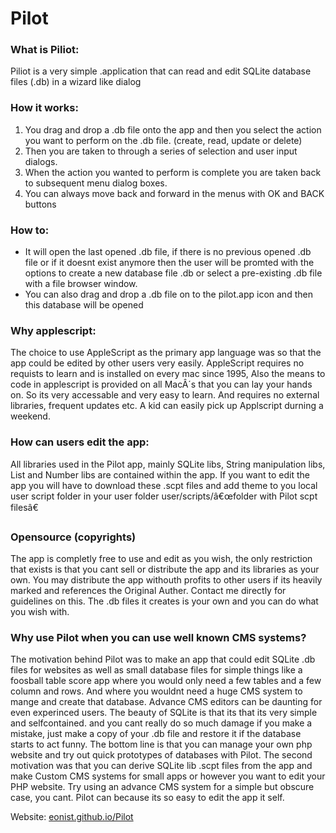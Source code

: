 # Pilot

### What is Piliot:
Piliot is a very simple .application that can read and edit SQLite database files (.db) in a wizard like dialog

### How it works:
1. You drag and drop a .db file onto the app and then you select the action you want to perform on the .db file. (create, read, update or delete)
2. Then you are taken to through a series of selection and user input dialogs.
3. When the action you wanted to perform is complete you are taken back to subsequent menu dialog boxes.
4. You can always move back and forward in the menus with OK and BACK buttons

### How to:
- It will open the last opened .db file, if there is no previous opened .db file or if it doesnt exist anymore then the user will be promted with the options to create a new database file .db or select a pre-existing .db file with a file browser window.
- You can also drag and drop a .db file on to the pilot.app icon and then this database will be opened

### Why applescript:
The choice to use AppleScript as the primary app language was so that the app could be edited by other users very easily. AppleScript requires no requists to learn and is installed on every mac since 1995, Also the means to code in applescript is provided on all MacÂ´s that you can lay your hands on. So its very accessable and very easy to learn. And requires no external libraries, frequent updates etc. A kid can easily pick up Applscript durning a weekend.

### How can users edit the app:
All libraries used in the Pilot app, mainly SQLite libs, String manipulation libs, List and Number libs are contained within the app. If you want to edit the app you will have to download these .scpt files and add theme to you local user script folder in your user folder user/scripts/â€œfolder with Pilot scpt filesâ€

### Opensource (copyrights)
The app is completly free to use and edit as you wish, the only restriction that exists is that you cant sell or distribute the app and its libraries as your own. You may distribute the app withouth profits to other users if its heavily marked and references the Original Auther. Contact me directly for guidelines on this. The .db files it creates is your own and you can do what you wish with.

### Why use Pilot when you can use well known CMS systems?
The motivation behind Pilot was to make an app that could edit SQLite .db files for websites as well as small database files for simple things like a foosball table score app where you would only need a few tables and a few column and rows. And where you wouldnt need a huge CMS system to mange and create that database. Advance CMS editors can be daunting for even experinced users. The beauty of SQLite is that its that its very simple and selfcontained. and you cant really do so much damage if you make a mistake, just make a copy of your .db file and restore it if the database starts to act funny. The bottom line is that you can manage your own php website and try out quick prototypes of databases with Pilot. The second motivation was that you can derive SQLite lib .scpt files from the app and make Custom CMS systems for small apps or however you want to edit your PHP website. Try using an advance CMS system for a simple but obscure case, you cant. Pilot can because its so easy to edit the app it self.

Website: [eonist.github.io/Pilot](http://eonist.github.io/Pilot/)
